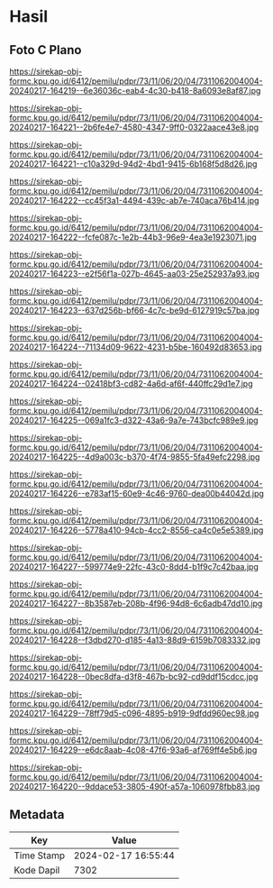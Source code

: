 # Hasil

## Foto C Plano

https://sirekap-obj-formc.kpu.go.id/6412/pemilu/pdpr/73/11/06/20/04/7311062004004-20240217-164219--6e36036c-eab4-4c30-b418-8a6093e8af87.jpg

https://sirekap-obj-formc.kpu.go.id/6412/pemilu/pdpr/73/11/06/20/04/7311062004004-20240217-164221--2b6fe4e7-4580-4347-9ff0-0322aace43e8.jpg

https://sirekap-obj-formc.kpu.go.id/6412/pemilu/pdpr/73/11/06/20/04/7311062004004-20240217-164221--c10a329d-94d2-4bd1-9415-6b168f5d8d26.jpg

https://sirekap-obj-formc.kpu.go.id/6412/pemilu/pdpr/73/11/06/20/04/7311062004004-20240217-164222--cc45f3a1-4494-439c-ab7e-740aca76b414.jpg

https://sirekap-obj-formc.kpu.go.id/6412/pemilu/pdpr/73/11/06/20/04/7311062004004-20240217-164222--fcfe087c-1e2b-44b3-96e9-4ea3e1923071.jpg

https://sirekap-obj-formc.kpu.go.id/6412/pemilu/pdpr/73/11/06/20/04/7311062004004-20240217-164223--e2f56f1a-027b-4645-aa03-25e252937a93.jpg

https://sirekap-obj-formc.kpu.go.id/6412/pemilu/pdpr/73/11/06/20/04/7311062004004-20240217-164223--637d256b-bf66-4c7c-be9d-6127919c57ba.jpg

https://sirekap-obj-formc.kpu.go.id/6412/pemilu/pdpr/73/11/06/20/04/7311062004004-20240217-164224--71134d09-9622-4231-b5be-160492d83653.jpg

https://sirekap-obj-formc.kpu.go.id/6412/pemilu/pdpr/73/11/06/20/04/7311062004004-20240217-164224--02418bf3-cd82-4a6d-af6f-440ffc29d1e7.jpg

https://sirekap-obj-formc.kpu.go.id/6412/pemilu/pdpr/73/11/06/20/04/7311062004004-20240217-164225--069a1fc3-d322-43a6-9a7e-743bcfc989e9.jpg

https://sirekap-obj-formc.kpu.go.id/6412/pemilu/pdpr/73/11/06/20/04/7311062004004-20240217-164225--4d9a003c-b370-4f74-9855-5fa49efc2298.jpg

https://sirekap-obj-formc.kpu.go.id/6412/pemilu/pdpr/73/11/06/20/04/7311062004004-20240217-164226--e783af15-60e9-4c46-9760-dea00b44042d.jpg

https://sirekap-obj-formc.kpu.go.id/6412/pemilu/pdpr/73/11/06/20/04/7311062004004-20240217-164226--5778a410-94cb-4cc2-8556-ca4c0e5e5389.jpg

https://sirekap-obj-formc.kpu.go.id/6412/pemilu/pdpr/73/11/06/20/04/7311062004004-20240217-164227--599774e9-22fc-43c0-8dd4-b1f9c7c42baa.jpg

https://sirekap-obj-formc.kpu.go.id/6412/pemilu/pdpr/73/11/06/20/04/7311062004004-20240217-164227--8b3587eb-208b-4f96-94d8-6c6adb47dd10.jpg

https://sirekap-obj-formc.kpu.go.id/6412/pemilu/pdpr/73/11/06/20/04/7311062004004-20240217-164228--f3dbd270-d185-4a13-88d9-6159b7083332.jpg

https://sirekap-obj-formc.kpu.go.id/6412/pemilu/pdpr/73/11/06/20/04/7311062004004-20240217-164228--0bec8dfa-d3f8-467b-bc92-cd9ddf15cdcc.jpg

https://sirekap-obj-formc.kpu.go.id/6412/pemilu/pdpr/73/11/06/20/04/7311062004004-20240217-164229--78ff79d5-c096-4895-b919-9dfdd960ec98.jpg

https://sirekap-obj-formc.kpu.go.id/6412/pemilu/pdpr/73/11/06/20/04/7311062004004-20240217-164229--e6dc8aab-4c08-47f6-93a6-af769ff4e5b6.jpg

https://sirekap-obj-formc.kpu.go.id/6412/pemilu/pdpr/73/11/06/20/04/7311062004004-20240217-164220--9ddace53-3805-490f-a57a-1060978fbb83.jpg


## Metadata

| Key        | Value               |
| ---------- | ------------------- |
| Time Stamp | 2024-02-17 16:55:44 |
| Kode Dapil | 7302                |



